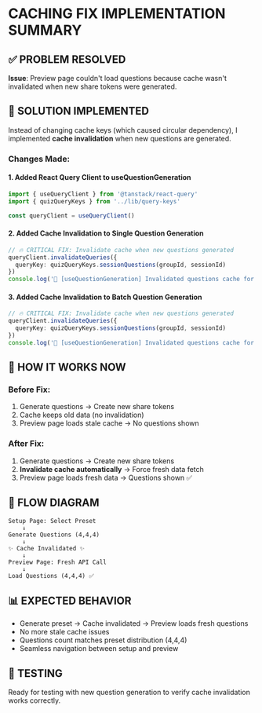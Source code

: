 # CACHING FIX IMPLEMENTATION SUMMARY

## ✅ PROBLEM RESOLVED
**Issue**: Preview page couldn't load questions because cache wasn't invalidated when new share tokens were generated.

## 🔧 SOLUTION IMPLEMENTED
Instead of changing cache keys (which caused circular dependency), I implemented **cache invalidation** when new questions are generated.

### Changes Made:

#### 1. Added React Query Client to useQuestionGeneration
```typescript
import { useQueryClient } from '@tanstack/react-query'
import { quizQueryKeys } from '../lib/query-keys'

const queryClient = useQueryClient()
```

#### 2. Added Cache Invalidation to Single Question Generation
```typescript
// 🔥 CRITICAL FIX: Invalidate cache when new questions generated
queryClient.invalidateQueries({
  queryKey: quizQueryKeys.sessionQuestions(groupId, sessionId)
})
console.log('🔄 [useQuestionGeneration] Invalidated questions cache for new tokens')
```

#### 3. Added Cache Invalidation to Batch Question Generation  
```typescript
// 🔥 CRITICAL FIX: Invalidate cache when new questions generated  
queryClient.invalidateQueries({
  queryKey: quizQueryKeys.sessionQuestions(groupId, sessionId)
})
console.log('🔄 [useQuestionGeneration] Invalidated questions cache for new preset tokens')
```

## 🎯 HOW IT WORKS NOW

### Before Fix:
1. Generate questions → Create new share tokens  
2. Cache keeps old data (no invalidation)
3. Preview page loads stale cache → No questions shown

### After Fix:  
1. Generate questions → Create new share tokens
2. **Invalidate cache automatically** → Force fresh data fetch
3. Preview page loads fresh data → Questions shown ✅

## 🔄 FLOW DIAGRAM

```
Setup Page: Select Preset
    ↓ 
Generate Questions (4,4,4) 
    ↓
✨ Cache Invalidated ✨ 
    ↓
Preview Page: Fresh API Call
    ↓  
Load Questions (4,4,4) ✅
```

## 📊 EXPECTED BEHAVIOR
- Generate preset → Cache invalidated → Preview loads fresh questions
- No more stale cache issues
- Questions count matches preset distribution (4,4,4)
- Seamless navigation between setup and preview

## 🧪 TESTING
Ready for testing with new question generation to verify cache invalidation works correctly.